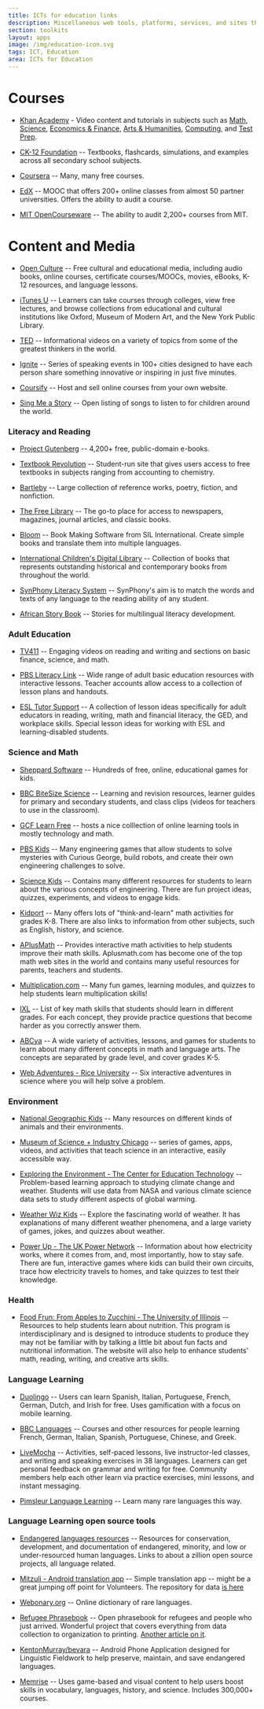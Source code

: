 ```yaml
---
title: ICTs for education links
description: Miscellaneous web tools, platforms, services, and sites that might be useful to Volunteers using ICTs in education sectors and projects.
section: toolkits
layout: apps
image: /img/education-icon.svg
tags: ICT, Education
area: ICTs for Education
---
```



# Courses

- [Khan Academy](http://www.khanacademy.org) - Video content and tutorials in subjects such as [Math](https://www.khanacademy.org/math), [Science](https://www.khanacademy.org/science), [Economics & Finance](https://www.khanacademy.org/economics-finance-domain), [Arts & Humanities](https://www.khanacademy.org/humanities), [Computing](https://www.khanacademy.org/computing), and [Test Prep](https://www.khanacademy.org/test-prep).

- [CK-12 Foundation](http://www.ck12.org/) -- Textbooks, flashcards, simulations, and examples across all secondary school subjects.

- [Coursera](https://www.coursera.org/) -- Many, many free courses.

- [EdX](http://edx.org) -- MOOC that offers 200+ online classes from almost 50 partner universities. Offers the ability to audit a course.

- [MIT OpenCourseware](http://ocw.mit.edu) -- The ability to audit 2,200+ courses from MIT.




# Content and Media


- [Open Culture](http://openculture.com) -- Free cultural and educational media, including audio books, online courses, certificate courses/MOOCs, movies, eBooks, K-12 resources, and language lessons.

- [iTunes U](http://apple.com/education/ipad/itunes-u/) -- Learners can take courses through colleges, view free lectures, and browse collections from educational and cultural institutions like Oxford, Museum of Modern Art, and the New York Public Library.

- [TED](http://ted.com) -- Informational videos on a variety of topics from some of the greatest thinkers in the world.

- [Ignite](http://igniteshow.com) -- Series of speaking events in 100+ cities designed to have each person share something innovative or inspiring in just five minutes.

- [Coursify](http://www.trycoursify.com/) -- Host and sell online courses from your own website.

- [Sing Me a Story](http://singmeastory.org/) -- Open listing of songs to listen to for children around the world.



### Literacy and Reading

- [Project Gutenberg](http://gutenberg.org) -- 4,200+ free, public-domain e-books. 

- [Textbook Revolution](http://textbookrevolution.org) -- Student-run site that gives users access to free textbooks in subjects ranging from accounting to chemistry.

- [Bartleby](http://bartleby.com) -- Large collection of reference works, poetry, fiction, and nonfiction.

- [The Free Library](http://thefreelibrary.com) -- The go-to place for access to newspapers, magazines, journal articles, and classic books.

- [Bloom](http://bloomlibrary.org/#/landing) --  Book Making Software from SIL International. Create simple books and translate them into multiple languages.

- [International Children's Digital Library](http://en.childrenslibrary.org/index.shtml) -- Collection of books that represents outstanding historical and contemporary books from throughout the world. 

- [SynPhony Literacy System](http://call.canil.ca/) -- SynPhony's aim is to match the words and texts of any language to the reading ability of any student.

- [African Story Book](http://www.africanstorybook.org/) -- Stories for multilingual literacy development.



### Adult Education

- [TV411](http://www.tv411.org/) -- Engaging videos on reading and writing and sections on basic finance, science, and math.

- [PBS Literacy Link](http://litlink.ket.org/) -- Wide range of adult basic education resources with interactive lessons. Teacher accounts allow access to a collection of lesson plans and handouts.

- [ESL Tutor Support](http://eastsideliteracy.org/tutorsupport/General/GeneralLessonList.htm) -- A collection of lesson ideas specifically for adult educators in reading, writing, math and financial literacy, the GED, and workplace skills. Special lesson ideas for working with ESL and learning-disabled students.



### Science and Math


- [Sheppard Software](http://www.sheppardsoftware.com/) -- Hundreds of free, online, educational games for kids.

- [BBC BiteSize Science](http://www.bbc.co.uk/education) -- Learning and revision resources, learner guides for primary and secondary students, and class clips (videos for teachers to use in the classroom).

- [GCF Learn Free](http://gcflearnfree.org/) -- hosts a nice colllection of online learning tools in mostly technology and math.

- [PBS Kids](http://pbskids.org/games/engineering/) -- Many engineering games that allow students to solve mysteries with Curious George, build robots, and create their own engineering challenges to solve.

- [Science Kids](http://www.sciencekids.co.nz/) -- Contains many different resources for students to learn about the various concepts of engineering. There are fun project ideas, quizzes, experiments, and videos to engage kids.

- [Kidport](http://www.kidport.com/) -- Many offers lots of "think-and-learn" math activities for grades K-8. There are also links to information from other subjects, such as English, history, and science.

- [APlusMath](http://aplusmath.com/) -- Provides interactive math activities to help students improve their math skills. Aplusmath.com has become one of the top math web sites in the world and contains many useful resources for parents, teachers and students.

- [Multiplication.com](http://www.multiplication.com/) -- Many fun games, learning modules, and quizzes to help students learn multiplication skills!

- [IXL](https://www.ixl.com/) -- List of key math skills that students should learn in different grades. For each concept, they provide practice questions that become harder as you correctly answer them.

- [ABCya](http://www.abcya.com/) -- A wide variety of activities, lessons, and games for students to learn about many different concepts in math and language arts. The concepts are separated by grade level, and cover grades K-5.

- [Web Adventures - Rice University](http://webadventures.rice.edu/) -- Six interactive adventures in science where you will help solve a problem.



### Environment

- [National Geographic Kids](http://kids.nationalgeographic.com/) -- Many resources on different kinds of animals and their environments.

- [Museum of Science + Industry Chicago](http://www.msichicago.org/online-science/) -- series of games, apps, videos, and activities that teach science in an interactive, easily accessible way.

- [Exploring the Environment - The Center for Education Technology](http://ete.cet.edu/modules/modules.html) -- Problem-based learning approach to studying climate change and weather. Students will use data from NASA and various climate science data sets to study different aspects of global warming.

- [Weather Wiz Kids](http://www.weatherwizkids.com/) -- Explore the fascinating world of weather. It has explanations of many different weather phenomena, and a large variety of games, jokes, and quizzes about weather.

- [Power Up - The UK Power Network](http://powerup.ukpowernetworks.co.uk/powerup/en/under-11/) -- Information about how electricity works, where it comes from, and, most importantly, how to stay safe. There are fun, interactive games where kids can build their own circuits, trace how electricity travels to homes, and take quizzes to test their knowledge.



### Health

- [Food Frun: From Apples to Zucchini - The University of Illinois](http://extension.illinois.edu/foodfun/index.cfm) -- Resources to help students learn about nutrition. This program is interdisciplinary and is designed to introduce students to produce they may not be familiar with by talking a little bit about fun facts and nutritional information. The website will also help to enhance students' math, reading, writing, and creative arts skills.



### Language Learning

- [Duolingo](http://duolingo.com) -- Users can learn Spanish, Italian, Portuguese, French, German, Dutch, and Irish for free. Uses gamification with a focus on mobile learning.

- [BBC Languages](http://bbc.co.uk/languages/) -- Courses and other resources for people learning French, German, Italian,
Spanish, Portuguese, Chinese, and Greek.

- [LiveMocha](http://livemocha.com) -- Activities, self-paced lessons, live instructor-led classes, and writing and speaking exercises in 38 languages. Learners can get personal feedback on grammar and writing for free. Community members help each other learn via practice exercises, mini lessons, and instant messaging.

- [Pimsleur Language Learning](http://www.pimsleur.com/) -- Learn many rare languages this way.



### Language Learning open source tools

- [Endangered languages resources](https://github.com/RichardLitt/endangered-languages) -- Resources for conservation, development, and documentation of endangered, minority, and low or under-resourced human languages. Links to about a zillion open source projects, all language related.

- [Mitzuli - Android translation app](http://www.mitzuli.com/en/) -- Simple translation app -- might be a great jumping off point for Volunteers. The repository for data [is here](https://github.com/artetxem/mitzuli)

- [Webonary.org](http://www.webonary.org/about-webonary/) -- Online dictionary of rare languages.

- [Refugee Phrasebook](http://www.refugeephrasebook.de/) -- Open phrasebook for refugees and people who just arrived. Wonderful project that covers everything from data collection to organization to printing. [Another article on it](http://blog.wikimedia.org/2015/12/24/refugee-phrasebook/).

- [KentonMurray/bevara](https://github.com/KentonMurray/bevara) -- Android Phone Application designed for Linguistic Fieldwork to help preserve, maintain, and save endangered languages.

- [Memrise](http://memrise.com) -- Uses game-based and visual content to help users boost skills in vocabulary, languages, history, and science. Includes 300,000+ courses.

